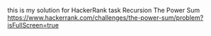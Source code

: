 this is my solution for HackerRank task Recursion The Power Sum
https://www.hackerrank.com/challenges/the-power-sum/problem?isFullScreen=true

